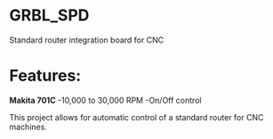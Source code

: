 # GRBL_SPD
Standard router integration board for CNC 

# Features:
**Makita 701C**
  -10,000 to 30,000 RPM
  -On/Off control

This project allows for automatic control of a standard router for CNC machines. 
